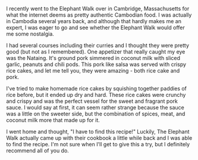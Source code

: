 I recently went to the Elephant Walk over in Cambridge, Massachusetts for what the internet deems as pretty authentic Cambodian food.  I was actually in Cambodia several years back, and although that hardly makes me an expert, I was eager to go and see whether the Elephant Walk would offer me some nostalgia.

I had several courses including their curries and I thought they were pretty good (but not as I remembered).  One appetizer that really caught my eye was the Nataing.  It's ground pork simmered in coconut milk with sliced garlic, peanuts and chili pods.  This pork like salsa was served with crispy rice cakes, and let me tell you, they were amazing - both rice cake and pork.

I've tried to make homemade rice cakes by squishing together paddies of rice before, but it ended up dry and hard.  These rice cakes were crunchy and crispy and was the perfect vessel for the sweet and fragrant pork sauce.  I would say at first, it can seem rather strange because the sauce was a little on the sweeter side, but the combination of spices, meat, and coconut milk more that made up for it.

I went home and thought, "I have to find this recipe!"  Luckily, The Elephant Walk actually came up with their cookbook a little while back and I was able to find the recipe.  I'm not sure when I'll get to give this a try, but I definitely recommend all of you do.